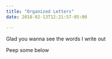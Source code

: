 ```yaml
---
title: "Organized Letters"
date: 2018-02-13T12:21:57-05:00

---
```


Glad you wanna see the words I write out 

Peep some below



<!-- Some notes for Obi -->
<!-- This page uses the default `list.html` template. Write anything you like here. -->
<!-- You can set this text with your `_index.md` in the `/content/posts/` folder. -->
